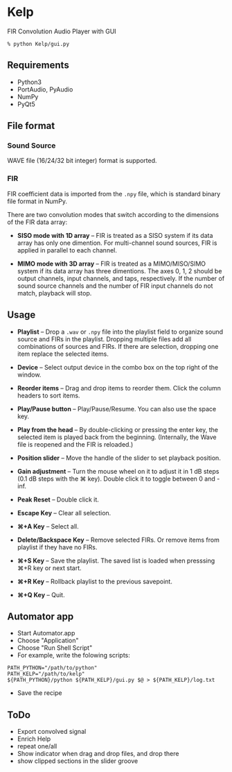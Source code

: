 Kelp
====

FIR Convolution Audio Player with GUI

```
% python Kelp/gui.py
```



Requirements
------------

* Python3
* PortAudio, PyAudio
* NumPy
* PyQt5




File format
-----------

### Sound Source

WAVE file (16/24/32 bit integer) format is supported.


### FIR

FIR coefficient data is imported from the `.npy` file, which is standard binary file format in NumPy.

There are two convolution modes that switch according to the dimensions of the FIR data array:

* **SISO mode with 1D array**
–
FIR is treated as a SISO system if its data array has only one dimention. 
For multi-channel sound sources, FIR is applied in parallel to each channel.

* **MIMO mode with 3D array**
–
FIR is treated as a MIMO/MISO/SIMO system if its data array has three dimentions.
The axes 0, 1, 2 should be output channels, input channels, and taps, respectively.
If the number of sound source channels and the number of FIR input channels do not match, playback will stop.




Usage
-----

* **Playlist**
–
Drop a `.wav` or `.npy` file into the playlist field to organize sound source and FIRs in the playlist.
Dropping multiple files add all combinations of sources and FIRs.
If there are selection, dropping one item replace the selected items.

* **Device**
–
Select output device in the combo box on the top right of the window.

* **Reorder items**
–
Drag and drop items to reorder them.
Click the column headers to sort items.

* **Play/Pause button**
–
Play/Pause/Resume.
You can also use the space key.

* **Play from the head**
–
By double-clicking or pressing the enter key, the selected item is played back from the beginning.
(Internally, the Wave file is reopened and the FIR is reloaded.)

* **Position slider**
–
Move the handle of the slider to set playback position.

* **Gain adjustment**
–
Turn the mouse wheel on it to adjust it in 1 dB steps
(0.1 dB steps with the ⌘ key).
Double click it to toggle between 0 and -inf.

* **Peak Reset**
–
Double click it.

* **Escape Key**
–
Clear all selection.

* **⌘+A Key**
–
Select all.

* **Delete/Backspace Key**
–
Remove selected FIRs.
Or remove items from playlist if they have no FIRs.

* **⌘+S Key**
–
Save the playlist.
The saved list is loaded when presssing ⌘+R key or next start.

* **⌘+R Key**
–
Rollback playlist to the previous savepoint.

* **⌘+Q Key**
–
Quit.




Automator app
-------------

* Start Automator.app
* Choose "Application"
* Choose "Run Shell Script"
* For example, write the folowing scripts:

```
PATH_PYTHON="/path/to/python"
PATH_KELP="/path/to/kelp"
${PATH_PYTHON}/python ${PATH_KELP}/gui.py $@ > ${PATH_KELP}/log.txt
```
* Save the recipe



ToDo
----------------------------

* Export convolved signal
* Enrich Help
* repeat one/all
* Show indicator when drag and drop files, and drop there
* show clipped sections in the slider groove
